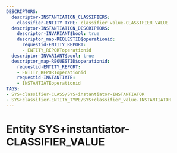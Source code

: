 ```yaml
---
DESCRIPTORS:
  descriptor-INSTANTIATION_CLASSIFIERS:
    classifier-ENTITY_TYPE: classifier_value-CLASSIFIER_VALUE
  descriptor-INSTANTIATION_DESCRIPTORS:
    descriptor-INVARIANT$bool: true
    descriptor_map-REQUESTID$operationid:
      requestid-ENTITY_REPORT:
      - ENTITY_REPORToperationid
  descriptor-INVARIANT$bool: true
  descriptor_map-REQUESTID$operationid:
    requestid-ENTITY_REPORT:
    - ENTITY_REPORToperationid
    requestid-INSTANTIATE:
    - INSTANTIATEoperationid
TAGS:
- SYS+classifier-CLASS/SYS+instantiator-INSTANTIATOR
- SYS+classifier-ENTITY_TYPE/SYS+classifier_value-INSTANTIATOR
---
```

# Entity SYS+instantiator-CLASSIFIER_VALUE

